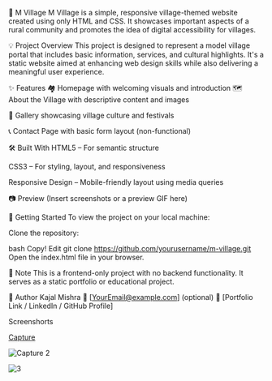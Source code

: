 🌾 M Village
M Village is a simple, responsive village-themed website created using only HTML and CSS. It showcases important aspects of a rural community and promotes the idea of digital accessibility for villages.

💡 Project Overview
This project is designed to represent a model village portal that includes basic information, services, and cultural highlights. It's a static website aimed at enhancing web design skills while also delivering a meaningful user experience.

✨ Features
🏘️ Homepage with welcoming visuals and introduction
🗺️ About the Village with descriptive content and images

📸 Gallery showcasing village culture and festivals

📞 Contact Page with basic form layout (non-functional)

🛠️ Built With
HTML5 – For semantic structure

CSS3 – For styling, layout, and responsiveness

Responsive Design – Mobile-friendly layout using media queries

📷 Preview
(Insert screenshots or a preview GIF here)

📁 Getting Started
To view the project on your local machine:

Clone the repository:

bash
Copy!
Edit
git clone https://github.com/yourusername/m-village.git
Open the index.html file in your browser.

📌 Note
This is a frontend-only project with no backend functionality. It serves as a static portfolio or educational project.

🙌 Author
Kajal Mishra
📧 [YourEmail@example.com] (optional)
🔗 [Portfolio Link / LinkedIn / GitHub Profile]


Screenshorts

[Capture](https://github.com/user-attachments/assets/f8a741d8-3f89-469b-904e-af1867dfd55e)


![Capture 2](https://github.com/user-attachments/assets/934b2e16-ad15-46ed-ad9e-7edb924062e0)


![3](https://github.com/user-attachments/assets/6b884302-7a99-4cad-9edc-40d771434bca)

